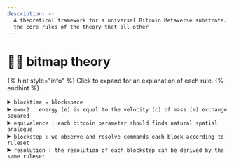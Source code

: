 ```yaml
---
description: >-
  A theoretical framework for a universal Bitcoin Metaverse substrate. These are
  the core rules of the theory that all other
---
```


# 👨🏫 bitmap theory

{% hint style="info" %}
Click to expand for an explanation of each rule.
{% endhint %}

<details>

<summary><code>blocktime = blockspace</code></summary>

Bitmap Theory applies Einstein's Theory of Relativity to Bitcoin. The concept of Spacetime is extended to the Blockchain Timechain. In the same way we equate space to time, we do this by converting Blocktime to Blockspace.

</details>

<details>

<summary><code>e=mc2 : energy (e) is equal to the velocity (c) of mass (m) exchange squared</code></summary>

Energy can be measured by the velocity of mass in an exchange. This applies in economics, where money velocity is a key performance indicator of a healthy economy, similar to a boilers pressure gauge. This provides a useful frame to measure the energetic states of systems such as Bitcoin.

</details>

<details>

<summary><code>equivalence : each bitcoin parameter should finds natural spatial analogue</code></summary>

Bitcoin captures snapshots of global human economic activity upon the Bitcoin Blockchain roughly every ten minutes. These snapshots are known as blocks. Each block is a powerful time capsule that may be reference and drawn upon across time from the point it was mined, until the very last Bitcoin node goes dark. The cryptographic time-energy data captured within the blocks are extremely powerful vessels, thought to carry within them entire worlds that can be unveiled by alchenomist equating spatial analogues and using this to transmute between the time and space.

</details>

<details>

<summary><code>blockstep : we observe and resolve commands each block according to ruleset</code></summary>

Every ten minutes, on average, a new Bitcoin Block is mined. We consider this one STEP within blocktime, otherwise known as one blockstep. This rule borrows from turn-based games such as Magic The Gathering, and provides a useful framework to build chain-based rule systems, by accepting the core premise that blockstep is how we measure steps across the timechain.

</details>

<details>

<summary><code>resolution : the resolution of each blockstep can be derived by the same ruleset</code></summary>

Each block is a set of instructions. In native Bitcoin, these instructions simply convey a value transfer of Bitcoin units between wallets. It is the miners that resolve these transfers cryptographically, through Proof of Work. Within Ordinals Theory, these instructions become more complex, using the indexing of satoshi's as the basis for co-ordination and data storage. In this sense, it is the indexers that resolve the rule system of Ordinals, they are the referee. This may seem like a central point of failure at first, but in reality the referee's are there to enforce the rules which supercede them. Any referee who is not upholding the rules of the game is replaced. This puts the ruleset at the core of any meta-protocol such as Ordinals and Bitmap that require proper indexing. So long as the ruleset will lead to the same results, resolution can occur regardless.

</details>
